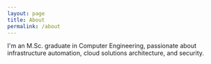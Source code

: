```yaml
---
layout: page
title: About
permalink: /about
---
```


I'm an M.Sc. graduate in Computer Engineering, passionate about infrastructure automation, cloud solutions architecture, and security.
